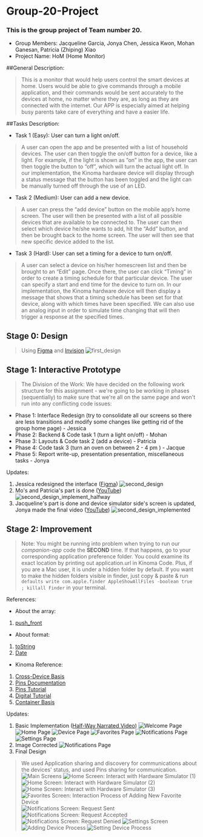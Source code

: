 # Group-20-Project

### This is the group project of Team number 20.

* Group Members: Jacqueline Garcia, Jonya Chen, Jessica Kwon, Mohan Ganesan, Patricia (Zhiping) Xiao
* Project Name: HoM (Home Monitor)

##General Description: 
> This is a monitor that would help users control the smart devices at home. Users would be able to give commands through a mobile application, and their commands would be sent accurately to the devices at home, no matter where they are, as long as they are connected with the internet. Our APP is especially aimed at helping busy parents take care of everything and have a easier life.

##Tasks Description:
* Task 1 (Easy): User can turn a light on/off.
> A user can open the app and be presented with a list of household devices. The user can then toggle the on/off button for a device, like a light. For example, if the light is shown as “on” in the app, the user can then toggle the button to “off”, which will turn the actual light off. In our implementation, the Kinoma hardware device will display through a status message that the button has been toggled and the light can be manually turned off through the use of an LED.

* Task 2 (Medium): User can add a new device.
> A user can press the “add device” button on the mobile app’s home screen. The user will then be presented with a list of all possible devices that are available to be connected to. The user can then select which device he/she wants to add, hit the “Add” button, and then be brought back to the home screen. The user will then see that new specific device added to the list.

* Task 3 (Hard): User can set a timing for a device to turn on/off.
> A user can select a device on his/her homescreen list and then be brought to an “Edit” page. Once there, the user can click “Timing” in order to create a timing schedule for that particular device. The user can specify a start and end time for the device to turn on. In our implementation, the Kinoma hardware device will then display a message that shows that a timing schedule has been set for that device, along with which times have been specified. We can also use an analog input in order to simulate time changing that will then trigger a response at the specified times.

## Stage 0: Design

> Using [Figma](https://www.figma.com/file/gpUP6uhKAOyJVdrn4yxy7nEs/LOW-FIDELITY-MOCKUP) and [Invision](https://projects.invisionapp.com/share/MN93TI05V#/screens)
> ![first_design](img/HoM_v1_design.png "The First Design")

## Stage 1: Interactive Prototype

> The Division of the Work: We have decided on the following work structure for this assignment - we're going to be working in phases (sequentially) to make sure that we're all on the same page and won't run into any conflicting code issues:
* Phase 1: Interface Redesign (try to consolidate all our screens so there are less transitions and modify some changes like getting rid of the group home page) - Jessica
* Phase 2: Backend & Code task 1 (turn a light on/off) - Mohan
* Phase 3: Layouts & Code task 2 (add a device) - Patricia
* Phase 4: Code task 3 (turn an oven on between 2 - 4 pm ) - Jacque
* Phase 5: Report write-up, presentation presentation, miscellaneous tasks - Jonya


Updates:

1. Jessica redesigned the interface ([Figma](https://www.figma.com/file/M1zJ6hF1zPVKDqP8ib8u8Xiu/HoM---v2))
![second_design](img/HoM_v2_design.png "The Second Design")
2. Mo's and Patricia's part is done ([YouTube](https://youtu.be/150_U_h_4Tg))
![second_design_implement_halfway](img/HoM_v2_design_implement_phase_1_2.png "Second Design Half-Way Implemented")
3. Jacqueline's part is done and device simulator side's screen is updated, Jonya made the final video ([YouTube](https://youtu.be/eGW4OmLUgos))
![second_design_implemented](img/HoM_v2_design_implement_phase_3.png "Second Design Implemented")


## Stage 2: Improvement

> Note: You might be running into problem when trying to run our *companion-app* code the **SECOND** time. If that happens, go to your corresponding application preference folder. You could examine its exact location by printing out application.url in Kinoma Code. Plus, if you are a Mac user, it is under a hidden folder by default. If you want to make the hidden folders visible in finder, just copy & paste & run `defaults write com.apple.finder AppleShowAllFiles -boolean true ; killall Finder` in your terminal.

References:

* About the array: 

1. [push_front](http://stackoverflow.com/questions/8159524/javascript-pushing-element-at-the-beginning-of-an-array)

* About format:

1. [toString](http://www.w3schools.com/jsref/jsref_tostring_number.asp)
2. [Date](http://www.w3schools.com/js/js_date_methods.asp)

* Kinoma Reference:

1. [Cross-Device Basis](http://kinoma.com/develop/documentation/kinomajs-tutorials/cross-device-communication/)
2. [Pins Documentation](http://kinoma.com/develop/documentation/pins/)
3. [Pins Tutorial](http://kinoma.com/develop/documentation/getting-started-with-hardware/)
4. [Digital Tutorial](http://kinoma.com/develop/documentation/tutorials/digital/)
5. [Container Basis](http://kinoma.com/develop/documentation/javascript/)

Updates:

1. Basic Implementation ([Half-Way Narrated Video](https://youtu.be/HTvIWxtB3ic))
![Welcome Page](img/HoM_v3.0_welcome.png "Welcome Page Half-Way Updated")
![Home Page](img/HoM_v3.0_home.png "Home Page Half-Way Updated")
![Device Page](img/HoM_v3.0_device.png "Device Page Half-Way Updated")
![Favorites Page](img/HoM_v3.0_favorites.png "Favorites Page Half-Way Implemented")
![Notifications Page](img/HoM_v3.0_notifications.png "Notifications Page Half-Way Implemented")
![Settings Page](img/HoM_v3.0_settings.png "Settings Page Half-Way Implemented")
2. Image Corrected
![Notifications Page](img/HoM_v3.0_image_corrected.png "The corrected image icons without White Boundaries")
3. Final Design

> We used Application sharing and discovery for communications about the devices' status, and used Pins sharing for communication.
![Main Screens](img/HoM_v4.0_00_screens.png "the Main Screens of the Different Modules")
![Home Screen: Interact with Hardware Simulator (1)](img/HoM_v4.0_01_home_03.png "the Home Screen: Interact with Hardware Simulator (1)")
![Home Screen: Interact with Hardware Simulator (2)](img/HoM_v4.0_01_home_04.png "the Home Screen: Interact with Hardware Simulator (2)")
![Home Screen: Interact with Hardware Simulator (3)](img/HoM_v4.0_01_home_05.png "the Home Screen: Interact with Hardware Simulator (3)")
![Favorites Screen: Interaction Process of Adding New Favorite Device](img/HoM_v4.0_02_favorites.png "Favorites Screen: Interaction Process of Adding New Favorite Device")
![Notifications Screen: Request Sent](img/HoM_v4.0_03_notifications_01.png "Notifications Screen: Request Sent")
![Notifications Screen: Request Accepted](img/HoM_v4.0_03_notifications_02.png "Notifications Screen: Request Accepted")
![Notifications Screen: Request Denied](img/HoM_v4.0_03_notifications_03.png "Notifications Screen: Request Denied")
![Settings Screen](img/HoM_v4.0_04_settings.png "Settings Screen")
![Adding Device Process](img/HoM_v4.0_05_assistant_0.png "Adding Device Process")
![Setting Device Process](img/HoM_v4.0_05_assistant_1.png "Setting Device Process")